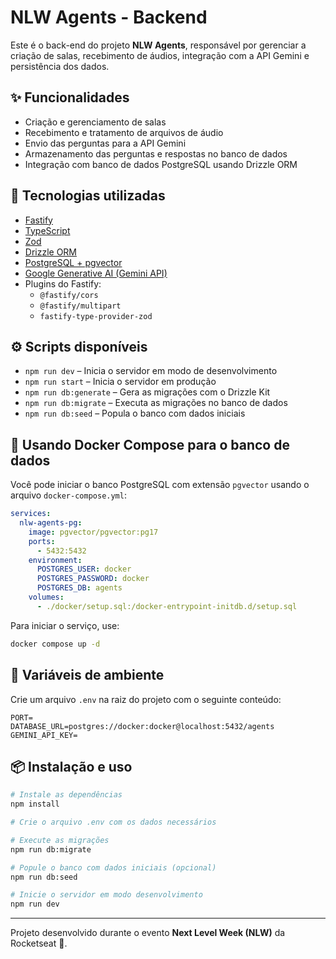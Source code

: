 # NLW Agents - Backend

Este é o back-end do projeto **NLW Agents**, responsável por gerenciar a criação de salas, recebimento de áudios, integração com a API Gemini e persistência dos dados.

## ✨ Funcionalidades

- Criação e gerenciamento de salas
- Recebimento e tratamento de arquivos de áudio
- Envio das perguntas para a API Gemini
- Armazenamento das perguntas e respostas no banco de dados
- Integração com banco de dados PostgreSQL usando Drizzle ORM

## 🧪 Tecnologias utilizadas

- [Fastify](https://fastify.dev/)
- [TypeScript](https://www.typescriptlang.org/)
- [Zod](https://zod.dev/)
- [Drizzle ORM](https://orm.drizzle.team/)
- [PostgreSQL + pgvector](https://github.com/pgvector/pgvector)
- [Google Generative AI (Gemini API)](https://ai.google.dev/)
- Plugins do Fastify:
  - `@fastify/cors`
  - `@fastify/multipart`
  - `fastify-type-provider-zod`

## ⚙️ Scripts disponíveis

- `npm run dev` – Inicia o servidor em modo de desenvolvimento
- `npm run start` – Inicia o servidor em produção
- `npm run db:generate` – Gera as migrações com o Drizzle Kit
- `npm run db:migrate` – Executa as migrações no banco de dados
- `npm run db:seed` – Popula o banco com dados iniciais

## 🐳 Usando Docker Compose para o banco de dados

Você pode iniciar o banco PostgreSQL com extensão `pgvector` usando o arquivo `docker-compose.yml`:

```yaml
services:
  nlw-agents-pg:
    image: pgvector/pgvector:pg17
    ports:
      - 5432:5432
    environment:
      POSTGRES_USER: docker
      POSTGRES_PASSWORD: docker
      POSTGRES_DB: agents
    volumes:
      - ./docker/setup.sql:/docker-entrypoint-initdb.d/setup.sql
```

Para iniciar o serviço, use:

```bash
docker compose up -d
```

## 📁 Variáveis de ambiente

Crie um arquivo `.env` na raiz do projeto com o seguinte conteúdo:

```env
PORT=
DATABASE_URL=postgres://docker:docker@localhost:5432/agents
GEMINI_API_KEY=
```

## 📦 Instalação e uso

```bash
# Instale as dependências
npm install

# Crie o arquivo .env com os dados necessários

# Execute as migrações
npm run db:migrate

# Popule o banco com dados iniciais (opcional)
npm run db:seed

# Inicie o servidor em modo desenvolvimento
npm run dev
```

---

Projeto desenvolvido durante o evento **Next Level Week (NLW)** da Rocketseat 💜.
